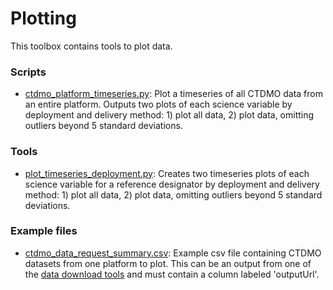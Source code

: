 # Plotting
This toolbox contains tools to plot data. 

### Scripts
- [ctdmo_platform_timeseries.py](https://github.com/data-edu-ooi/data-review-tools/blob/master/plotting/ctdmo_platform_timeseries.py): Plot a timeseries of all CTDMO data from an entire platform. Outputs two plots of each science variable by deployment and delivery method: 1) plot all data, 2) plot data, omitting outliers beyond 5 standard deviations.

### Tools
- [plot_timeseries_deployment.py](https://github.com/data-edu-ooi/data-review-tools/blob/master/plotting/tools/plot_timeseries_deployment.py): Creates two timeseries plots of each science variable for a reference designator by deployment and delivery method: 1) plot all data, 2) plot data, omitting outliers beyond 5 standard deviations.

### Example files
- [ctdmo_data_request_summary.csv](https://github.com/data-edu-ooi/data-review-tools/blob/master/plotting/example_files/ctdmo_data_request_summary.csv): Example csv file containing CTDMO datasets from one platform to plot. This can be an output from one of the [data download tools](https://github.com/data-edu-ooi/data-review-tools/tree/master/data_download) and must contain a column labeled 'outputUrl'.